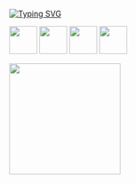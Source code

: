 [![Typing SVG](https://readme-typing-svg.demolab.com?font=Fira+Code&pause=1000&color=3DF77C&random=false&width=435&lines=Gustavo)](https://git.io/typing-svg)

<img src="https://cdn.jsdelivr.net/gh/devicons/devicon@latest/icons/python/python-original.svg" height = "50" width = "50"/> <img src="https://cdn.jsdelivr.net/gh/devicons/devicon@latest/icons/javascript/javascript-original.svg" height = "50" width = "50"/> <img src="https://cdn.jsdelivr.net/gh/devicons/devicon@latest/icons/html5/html5-original.svg" height = "50" width = "50"/> <img src="https://cdn.jsdelivr.net/gh/devicons/devicon@latest/icons/css3/css3-original.svg" height = "50" width = "50"/>

<div>
<a href="https://github.com/guleDev">
<img loading="lazy" height="200em" src="https://github-readme-stats.vercel.app/api/top-langs/?username=guleDev&layout=compact&langs_count=7&theme=dracula"/>
</div>
